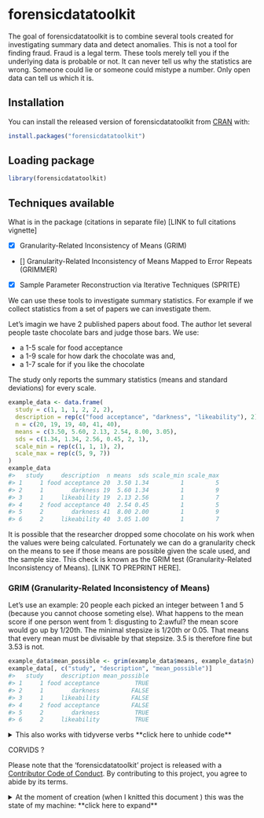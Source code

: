 
<!-- README.md is generated from README.Rmd. Please edit that file -->

# forensicdatatoolkit

<!-- badges: start -->

<!-- badges: end -->

The goal of forensicdatatoolkit is to combine several tools created for
investigating summary data and detect anomalies. This is not a tool for
finding fraud. Fraud is a legal term. These tools merely tell you if the
underlying data is probable or not. It can never tell us why the
statistics are wrong. Someone could lie or someone could mistype a
number. Only open data can tell us which it is.

## Installation

You can install the released version of forensicdatatoolkit from
[CRAN](https://CRAN.R-project.org) with:

``` r
install.packages("forensicdatatoolkit")
```

## Loading package

``` r
library(forensicdatatoolkit)
```

## Techniques available

What is in the package (citations in separate file) \[LINK to full
citations vignette\]

  - [x] Granularity-Related Inconsistency of Means (GRIM)
  - \[\] Granularity-Related Inconsistency of Means Mapped to Error
    Repeats (GRIMMER)
  - [x] Sample Parameter Reconstruction via Iterative Techniques
    (SPRITE)

We can use these tools to investigate summary statistics. For example if
we collect statistics from a set of papers we can investigate them.

Let’s imagin we have 2 published papers about food. The author let
several people taste chocolate bars and judge those bars. We use:

  - a 1-5 scale for food acceptance
  - a 1-9 scale for how dark the chocolate was and,
  - a 1-7 scale for if you like the chocolate

The study only reports the summary statistics (means and standard
deviations) for every scale.

``` r
example_data <- data.frame(
  study = c(1, 1, 1, 2, 2, 2),
  description = rep(c("food acceptance", "darkness", "likeability"), 2),
  n = c(20, 19, 19, 40, 41, 40),
  means = c(3.50, 5.60, 2.13, 2.54, 8.00, 3.05),
  sds = c(1.34, 1.34, 2.56, 0.45, 2, 1),
  scale_min = rep(c(1, 1, 1), 2),
  scale_max = rep(c(5, 9, 7))
)
example_data
#>   study     description  n means  sds scale_min scale_max
#> 1     1 food acceptance 20  3.50 1.34         1         5
#> 2     1        darkness 19  5.60 1.34         1         9
#> 3     1     likeability 19  2.13 2.56         1         7
#> 4     2 food acceptance 40  2.54 0.45         1         5
#> 5     2        darkness 41  8.00 2.00         1         9
#> 6     2     likeability 40  3.05 1.00         1         7
```

It is possible that the researcher dropped some chocolate on his work
when the values were being calculated. Fortunately we can do a
granularity check on the means to see if those means are possible given
the scale used, and the sample size. This check is known as the GRIM
test (Granularity-Related Inconsistency of Means). \[LINK TO PREPRINT
HERE\].

### GRIM (Granularity-Related Inconsistency of Means)

Let’s use an example: 20 people each picked an integer between 1 and 5
(because you cannot choose someting else). What happens to the mean
score if one person went from 1: disgusting to 2:awful? the mean score
would go up by 1/20th. The minimal stepsize is 1/20th or 0.05. That
means that every mean must be divisable by that stepsize. 3.5 is
therefore fine but 3.53 is not.

``` r
example_data$mean_possible <- grim(example_data$means, example_data$n)
example_data[, c("study", "description", "mean_possible")]
#>   study     description mean_possible
#> 1     1 food acceptance          TRUE
#> 2     1        darkness         FALSE
#> 3     1     likeability         FALSE
#> 4     2 food acceptance         FALSE
#> 5     2        darkness          TRUE
#> 6     2     likeability          TRUE
```

<details>

<summary> This also works with tidyverse verbs **click here to unhide
code** </summary>

``` r
library(dplyr)
example_data %>%
  mutate(
    mean_possible = grim(mean = means, n = n)
  ) %>%
  select(study, description, mean_possible)
```

</details>

CORVIDS ?

Please note that the ‘forensicdatatoolkit’ project is released with a
[Contributor Code of Conduct](.github/CODE_OF_CONDUCT.md). By
contributing to this project, you agree to abide by its terms.

<details>

<summary> At the moment of creation (when I knitted this document ) this
was the state of my machine: **click here to expand** </summary>

``` r
sessioninfo::session_info()
#> ─ Session info ───────────────────────────────────────────────────────────────
#>  setting  value                       
#>  version  R version 3.6.3 (2020-02-29)
#>  os       macOS Mojave 10.14.6        
#>  system   x86_64, darwin15.6.0        
#>  ui       X11                         
#>  language (EN)                        
#>  collate  en_US.UTF-8                 
#>  ctype    en_US.UTF-8                 
#>  tz       Europe/Amsterdam            
#>  date     2020-05-04                  
#> 
#> ─ Packages ───────────────────────────────────────────────────────────────────
#>  package             * version    date       lib source        
#>  assertthat            0.2.1      2019-03-21 [1] CRAN (R 3.6.0)
#>  cli                   2.0.2      2020-02-28 [1] CRAN (R 3.6.0)
#>  colorspace            1.4-1      2019-03-18 [1] CRAN (R 3.6.0)
#>  crayon                1.3.4      2017-09-16 [1] CRAN (R 3.6.0)
#>  digest                0.6.25     2020-02-23 [1] CRAN (R 3.6.0)
#>  dplyr                 0.8.5      2020-03-07 [1] CRAN (R 3.6.0)
#>  ellipsis              0.3.0      2019-09-20 [1] CRAN (R 3.6.0)
#>  evaluate              0.14       2019-05-28 [1] CRAN (R 3.6.0)
#>  fansi                 0.4.1      2020-01-08 [1] CRAN (R 3.6.0)
#>  forensicdatatoolkit * 0.0.0.9000 2020-05-04 [1] local         
#>  ggplot2               3.3.0      2020-03-05 [1] CRAN (R 3.6.0)
#>  glue                  1.4.0      2020-04-03 [1] CRAN (R 3.6.2)
#>  gtable                0.3.0      2019-03-25 [1] CRAN (R 3.6.0)
#>  htmltools             0.4.0      2019-10-04 [1] CRAN (R 3.6.0)
#>  knitr                 1.28       2020-02-06 [1] CRAN (R 3.6.0)
#>  lifecycle             0.2.0      2020-03-06 [1] CRAN (R 3.6.0)
#>  magrittr              1.5        2014-11-22 [1] CRAN (R 3.6.0)
#>  munsell               0.5.0      2018-06-12 [1] CRAN (R 3.6.0)
#>  pillar                1.4.3      2019-12-20 [1] CRAN (R 3.6.0)
#>  pkgconfig             2.0.3      2019-09-22 [1] CRAN (R 3.6.0)
#>  purrr                 0.3.3      2019-10-18 [1] CRAN (R 3.6.0)
#>  R6                    2.4.1      2019-11-12 [1] CRAN (R 3.6.0)
#>  Rcpp                  1.0.4.6    2020-04-09 [1] CRAN (R 3.6.3)
#>  rlang                 0.4.5      2020-03-01 [1] CRAN (R 3.6.0)
#>  rmarkdown             2.1        2020-01-20 [1] CRAN (R 3.6.0)
#>  scales                1.1.0      2019-11-18 [1] CRAN (R 3.6.0)
#>  sessioninfo           1.1.1      2018-11-05 [1] CRAN (R 3.6.0)
#>  stringi               1.4.6      2020-02-17 [1] CRAN (R 3.6.0)
#>  stringr               1.4.0      2019-02-10 [1] CRAN (R 3.6.0)
#>  tibble                3.0.0      2020-03-30 [1] CRAN (R 3.6.2)
#>  tidyselect            1.0.0      2020-01-27 [1] CRAN (R 3.6.0)
#>  vctrs                 0.2.4      2020-03-10 [1] CRAN (R 3.6.0)
#>  withr                 2.1.2      2018-03-15 [1] CRAN (R 3.6.0)
#>  xfun                  0.13       2020-04-13 [1] CRAN (R 3.6.2)
#>  yaml                  2.2.1      2020-02-01 [1] CRAN (R 3.6.0)
#> 
#> [1] /Library/Frameworks/R.framework/Versions/3.6/Resources/library
```

</details>

